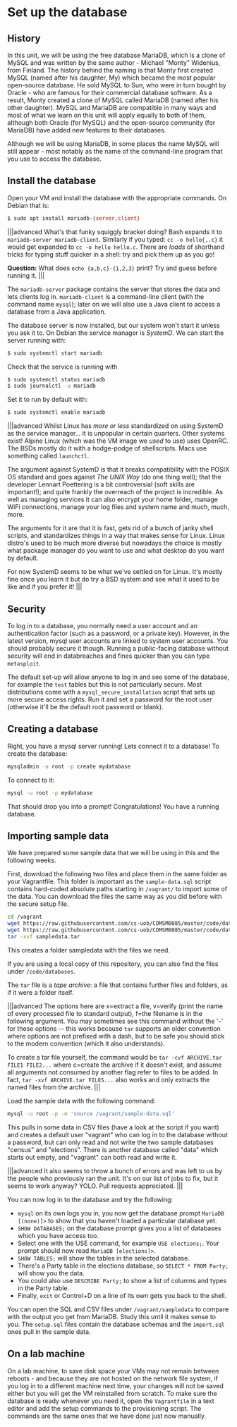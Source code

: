 # Set up the database

## History

In this unit, we will be using the free database MariaDB, which is a clone of MySQL and was written by the same author - Michael "Monty" Widenius, from Finland. The history behind the naming is that Monty first created MySQL (named after his daughter, My) which became the most popular open-source database. He sold MySQL to Sun, who were in turn bought by Oracle - who are famous for their commercial database software. As a result, Monty created a clone of MySQL called MariaDB (named after his other daughter). MySQL and MariaDB are compatible in many ways and most of what we learn on this unit will apply equally to both of them, although both Oracle (for MySQL) and the open-source community (for MariaDB) have added new features to their databases.

Although we will be using MariaDB, in some places the name MySQL will still appear - most notably as the name of the command-line program that you use to access the database.

## Install the database

Open your VM and install the database with the appropriate commands.
On Debian that is:

```sh
$ sudo apt install mariadb-{server,client}
```

|||advanced
What's that funky squiggly bracket doing?  Bash expands it to
`mariadb-server mariadb-client`.  Similarly if you typed: 
`cc -o hello{,.c}` it would get expanded to `cc -o hello hello.c`.
There are *loads* of shorthand tricks for typing stuff quicker in a
shell: try and pick them up as you go!

**Question:** What does `echo {a,b,c}-{1,2,3}` print?  Try and guess
before running it.
|||

The `mariadb-server` package contains the server that stores the data and lets clients log in. `mariadb-client` is a command-line client (with the command name `mysql`); later on we will also use a Java client to access a database from a Java application.

The database server is now installed, but our system won't start it
unless you ask it to.  On Debian the service manager is *SystemD*.  We
can start the server running with:

```sh
$ sudo systemctl start mariadb
```

Check that the service is running with

```sh
$ sudo systemctl status mariadb
$ sudo journalctl -u mariadb
```

Set it to run by default with:

```sh
$ sudo systemctl enable mariadb
```

|||advanced
Whilst Linux has *more or less* standardized on using SystemD as the
service manager... it is unpopular in certain quarters.  Other systems
exist!  Alpine Linux (which was the VM image we *used* to use) uses
OpenRC.  The BSDs mostly do it with a hodge-podge of shellscripts.
Macs use something called `launchctl`.

The argument against SystemD is that it breaks compatibility with the
POSIX OS standard and goes against _The UNIX Way_ (do one thing
well); that the developer Lennart Poettering is a bit controversial
(soft skills are important!);
and quite frankly the overreach of the project is incredible.  As well
as managing services it can also encrypt your home folder, manage WiFi
connections, manage your log files and system name and much, much, more.

The arguments for it are that it is fast, gets rid of a bunch of janky
shell scripts, and standardizes things in a way that makes sense for
Linux.  Linux distro's used to be much more diverse but nowadays the
choice is mostly what package manager do you want to use and what
desktop do you want by default.

For now SystemD seems to be what we've settled on for Linux.  It's
mostly fine once you learn it but do try a BSD system and see what it
used to be like and if you prefer it!
|||

## Security

To log in to a database, you normally need a user account and an
authentication factor (such as a password, or a private key). However,
in the latest version, mysql user accounts are linked to system user
accounts. You should probably secure it though.  Running a
public-facing database without security will end in databreaches and
fines quicker than you can type `metasploit`.

The default set-up will allow anyone to log in and see some of the
database, for example the `test` tables but this is not particularly
secure. Most distributions come with a `mysql_secure_installation`
script that sets up more secure access rights. Run it and set a
password for the root user (otherwise it'll be the default root
password or blank).
    
## Creating a database

Right, you have a mysql server running! Lets connect it to a database!
To create the database:

```sh
mysqladmin -u root -p create mydatabase
```

To connect to it:

```sh
mysql -u root -p mydatabase
```

That should drop you into a prompt!  Congratulations! You have a
running database.

## Importing sample data

We have prepared some sample data that we will be using in this and the following weeks.

First, download the following two files and place them in the same folder as your Vagrantfile. This folder is important as the `sample-data.sql` script contains hard-coded absolute paths starting in `/vagrant/` to import some of the data. You can download the files the same way as you did before with the secure setup file.

```sh
cd /vagrant
wget https://raw.githubusercontent.com/cs-uob/COMSM0085/master/code/databases/sample-data.sql
wget https://raw.githubusercontent.com/cs-uob/COMSM0085/master/code/databases/sampledata.tar
tar -xvf sampledata.tar
```
This creates a folder sampledata with the files we need.

If you are using a local copy of this repository, you can also find the files under `/code/databases`.

The `tar` file is a _tape archive_: a file that contains further files and folders, as if it were a folder itself. 

|||advanced
The options here are x=extract a file, v=verify (print the name of every processed file to standard output), f=the filename is in the following argument. You may sometimes see this command without the '-' for these options -- this works because `tar` supports an older convention where options are not prefixed with a dash, but to be safe you should stick to the modern convention (which it also understands).

To create a tar file yourself, the command would be `tar -cvf ARCHIVE.tar FILE1 FILE2...` where c=create the archive if it doesn't exist, and assume all arguments not consumed by another flag refer to files to be added. In fact, `tar -xvf ARCHIVE.tar FILES...` also works and only extracts the named files from the archive.
|||

Load the sample data with the following command:

```sh
mysql -u root -p -e 'source /vagrant/sample-data.sql'
```

This pulls in some data in CSV files (have a look at the script if you want) and creates a default user "vagrant" who can log in to the database without a password, but can only read and not write the two sample databases "census" and "elections". There is another database called "data" which starts out empty, and "vagrant" can both read and write it.

|||advanced
It also seems to throw a bunch of errors and was left to us by the
people who previously ran the unit.  It's on our list of jobs to fix,
but it seems to work anyway?  YOLO.  Pull requests appreciated.
|||

You can now log in to the database and try the following:

  * `mysql` on its own logs you in, you now get the database prompt `MariaDB [(none)]>` to show that you haven't loaded a particular database yet.
  * `SHOW DATABASES;` on the database prompt gives you a list of databases which you have access too.
  * Select one with the USE command, for example `USE elections;`. Your prompt should now read `MariaDB [elections]>`.
  * `SHOW TABLES;` will show the tables in the selected database.
  * There's a Party table in the elections database, so `SELECT * FROM Party;` will show you the data.
  * You could also use `DESCRIBE Party;` to show a list of columns and types in the Party table.
  * Finally, `exit` or Control+D on a line of its own gets you back to the shell.

You can open the SQL and CSV files under `/vagrant/sampledata` to compare with the output you get from MariaDB. Study this until it makes sense to you. The `setup.sql` files contain the database schemas and the `import.sql` ones pull in the sample data.

## On a lab machine

On a lab machine, to save disk space your VMs may not remain between
reboots - and because they are not hosted on the network file system,
if you log in to a different machine next time, your changes will not
be saved either but you will get the VM reinstalled from scratch. To
make sure the database is ready whenever you need it, open the
`Vagrantfile` in a text editor and add the setup commands to the
provisioning script. The commands are the same ones that we have done just now
manually.
